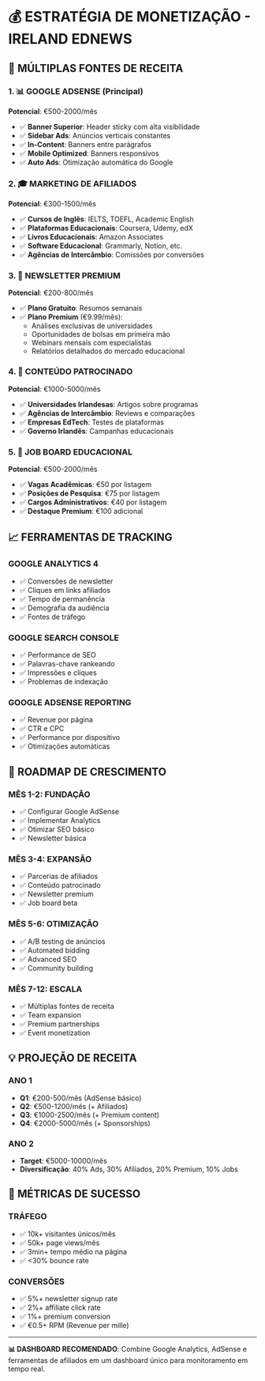 # 💰 ESTRATÉGIA DE MONETIZAÇÃO - IRELAND EDNEWS

## 🎯 MÚLTIPLAS FONTES DE RECEITA

### 1. 📊 **GOOGLE ADSENSE** (Principal)
**Potencial**: €500-2000/mês
- ✅ **Banner Superior**: Header sticky com alta visibilidade
- ✅ **Sidebar Ads**: Anúncios verticais constantes
- ✅ **In-Content**: Banners entre parágrafos
- ✅ **Mobile Optimized**: Banners responsivos
- ✅ **Auto Ads**: Otimização automática do Google

### 2. 🎓 **MARKETING DE AFILIADOS** 
**Potencial**: €300-1500/mês
- ✅ **Cursos de Inglês**: IELTS, TOEFL, Academic English
- ✅ **Plataformas Educacionais**: Coursera, Udemy, edX
- ✅ **Livros Educacionais**: Amazon Associates
- ✅ **Software Educacional**: Grammarly, Notion, etc.
- ✅ **Agências de Intercâmbio**: Comissões por conversões

### 3. 📧 **NEWSLETTER PREMIUM**
**Potencial**: €200-800/mês
- ✅ **Plano Gratuito**: Resumos semanais
- ✅ **Plano Premium** (€9.99/mês): 
  - Análises exclusivas de universidades
  - Oportunidades de bolsas em primeira mão
  - Webinars mensais com especialistas
  - Relatórios detalhados do mercado educacional

### 4. 📰 **CONTEÚDO PATROCINADO**
**Potencial**: €1000-5000/mês
- ✅ **Universidades Irlandesas**: Artigos sobre programas
- ✅ **Agências de Intercâmbio**: Reviews e comparações
- ✅ **Empresas EdTech**: Testes de plataformas
- ✅ **Governo Irlandês**: Campanhas educacionais

### 5. 💼 **JOB BOARD EDUCACIONAL**
**Potencial**: €500-2000/mês
- ✅ **Vagas Acadêmicas**: €50 por listagem
- ✅ **Posições de Pesquisa**: €75 por listagem
- ✅ **Cargos Administrativos**: €40 por listagem
- ✅ **Destaque Premium**: €100 adicional

## 📈 FERRAMENTAS DE TRACKING

### **GOOGLE ANALYTICS 4**
- ✅ Conversões de newsletter
- ✅ Cliques em links afiliados
- ✅ Tempo de permanência
- ✅ Demografia da audiência
- ✅ Fontes de tráfego

### **GOOGLE SEARCH CONSOLE**
- ✅ Performance de SEO
- ✅ Palavras-chave rankeando
- ✅ Impressões e cliques
- ✅ Problemas de indexação

### **GOOGLE ADSENSE REPORTING**
- ✅ Revenue por página
- ✅ CTR e CPC
- ✅ Performance por dispositivo
- ✅ Otimizações automáticas

## 🚀 ROADMAP DE CRESCIMENTO

### **MÊS 1-2: FUNDAÇÃO**
- ✅ Configurar Google AdSense
- ✅ Implementar Analytics
- ✅ Otimizar SEO básico
- ✅ Newsletter básica

### **MÊS 3-4: EXPANSÃO**
- ✅ Parcerias de afiliados
- ✅ Conteúdo patrocinado
- ✅ Newsletter premium
- ✅ Job board beta

### **MÊS 5-6: OTIMIZAÇÃO**
- ✅ A/B testing de anúncios
- ✅ Automated bidding
- ✅ Advanced SEO
- ✅ Community building

### **MÊS 7-12: ESCALA**
- ✅ Múltiplas fontes de receita
- ✅ Team expansion
- ✅ Premium partnerships
- ✅ Event monetization

## 💡 PROJEÇÃO DE RECEITA

### **ANO 1**
- **Q1**: €200-500/mês (AdSense básico)
- **Q2**: €500-1200/mês (+ Afiliados)
- **Q3**: €1000-2500/mês (+ Premium content)
- **Q4**: €2000-5000/mês (+ Sponsorships)

### **ANO 2**
- **Target**: €5000-10000/mês
- **Diversificação**: 40% Ads, 30% Afiliados, 20% Premium, 10% Jobs

## 🎯 MÉTRICAS DE SUCESSO

### **TRÁFEGO**
- ✅ 10k+ visitantes únicos/mês
- ✅ 50k+ page views/mês
- ✅ 3min+ tempo médio na página
- ✅ <30% bounce rate

### **CONVERSÕES**
- ✅ 5%+ newsletter signup rate
- ✅ 2%+ affiliate click rate
- ✅ 1%+ premium conversion
- ✅ €0.5+ RPM (Revenue per mille)

---

**📊 DASHBOARD RECOMENDADO**: Combine Google Analytics, AdSense e ferramentas de afiliados em um dashboard único para monitoramento em tempo real.
